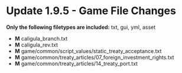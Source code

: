 # Update 1.9.5 - Game File Changes
**Only the following filetypes are included:** txt, gui, yml, asset
- **M** caligula_branch.txt
- **M** caligula_rev.txt
- **M** game/common/script_values/static_treaty_acceptance.txt
- **M** game/common/treaty_articles/07_foreign_investment_rights.txt
- **M** game/common/treaty_articles/14_treaty_port.txt